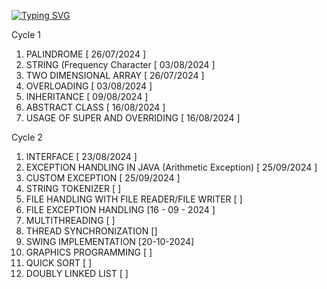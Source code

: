 [![Typing SVG](https://readme-typing-svg.demolab.com?font=Bodoni+Moda+SC&size=30&pause=1000&width=435&lines=S3-OOPS-in-JAVA-LAB_SJCET_23-27;CYCLE+1+,+2;KTU+2019+SCHEME)](https://git.io/typing-svg)

Cycle 1
1. PALINDROME [ 26/07/2024 ]
2. STRING (Frequency Character [ 03/08/2024 ]
3. TWO DIMENSIONAL ARRAY [ 26/07/2024 ]
4. OVERLOADING [ 03/08/2024 ]
5. INHERITANCE [ 09/08/2024 ]
6. ABSTRACT CLASS [ 16/08/2024 ]
7. USAGE OF SUPER AND OVERRIDING [ 16/08/2024 ]

Cycle 2
1. INTERFACE [ 23/08/2024 ]
2. EXCEPTION HANDLING IN JAVA (Arithmetic Exception) [ 25/09/2024 ]
3. CUSTOM EXCEPTION [ 25/09/2024 ]
4. STRING TOKENIZER [ ]
5. FILE HANDLING WITH FILE READER/FILE WRITER [ ]
6. FILE EXCEPTION HANDLING [16 - 09 - 2024 ]
7. MULTITHREADING [ ]
8. THREAD SYNCHRONIZATION []
9. SWING IMPLEMENTATION [20-10-2024]
10. GRAPHICS PROGRAMMING [ ]
11. QUICK SORT [ ]
12. DOUBLY LINKED LIST [ ]

